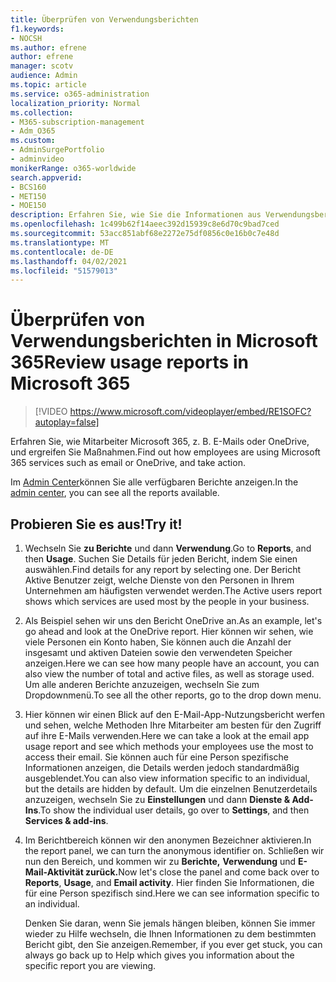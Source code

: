 ```yaml
---
title: Überprüfen von Verwendungsberichten
f1.keywords:
- NOCSH
ms.author: efrene
author: efrene
manager: scotv
audience: Admin
ms.topic: article
ms.service: o365-administration
localization_priority: Normal
ms.collection:
- M365-subscription-management
- Adm_O365
ms.custom:
- AdminSurgePortfolio
- adminvideo
monikerRange: o365-worldwide
search.appverid:
- BCS160
- MET150
- MOE150
description: Erfahren Sie, wie Sie die Informationen aus Verwendungsberichten verwenden.
ms.openlocfilehash: 1c499b62f14aeec392d15939c8e6d70c9bad7ced
ms.sourcegitcommit: 53acc851abf68e2272e75df0856c0e16b0c7e48d
ms.translationtype: MT
ms.contentlocale: de-DE
ms.lasthandoff: 04/02/2021
ms.locfileid: "51579013"
---
```

# <a name="review-usage-reports-in-microsoft-365"></a><span data-ttu-id="4834c-103">Überprüfen von Verwendungsberichten in Microsoft 365</span><span class="sxs-lookup"><span data-stu-id="4834c-103">Review usage reports in Microsoft 365</span></span>

> [!VIDEO https://www.microsoft.com/videoplayer/embed/RE1SOFC?autoplay=false]

<span data-ttu-id="4834c-104">Erfahren Sie, wie Mitarbeiter Microsoft 365, z. B. E-Mails oder OneDrive, und ergreifen Sie Maßnahmen.</span><span class="sxs-lookup"><span data-stu-id="4834c-104">Find out how employees are using Microsoft 365 services such as email or OneDrive, and take action.</span></span>

<span data-ttu-id="4834c-105">Im [Admin Center](https://admin.microsoft.com)können Sie alle verfügbaren Berichte anzeigen.</span><span class="sxs-lookup"><span data-stu-id="4834c-105">In the [admin center](https://admin.microsoft.com), you can see all the reports available.</span></span>

## <a name="try-it"></a><span data-ttu-id="4834c-106">Probieren Sie es aus!</span><span class="sxs-lookup"><span data-stu-id="4834c-106">Try it!</span></span>

1. <span data-ttu-id="4834c-107">Wechseln Sie **zu Berichte** und dann **Verwendung**.</span><span class="sxs-lookup"><span data-stu-id="4834c-107">Go to **Reports**, and then **Usage**.</span></span> <span data-ttu-id="4834c-108">Suchen Sie Details für jeden Bericht, indem Sie einen auswählen.</span><span class="sxs-lookup"><span data-stu-id="4834c-108">Find details for any report by selecting one.</span></span> <span data-ttu-id="4834c-109">Der Bericht Aktive Benutzer zeigt, welche Dienste von den Personen in Ihrem Unternehmen am häufigsten verwendet werden.</span><span class="sxs-lookup"><span data-stu-id="4834c-109">The Active users report shows which services are used most by the people in your business.</span></span>
1. <span data-ttu-id="4834c-110">Als Beispiel sehen wir uns den Bericht OneDrive an.</span><span class="sxs-lookup"><span data-stu-id="4834c-110">As an example, let's go ahead and look at the OneDrive report.</span></span> <span data-ttu-id="4834c-111">Hier können wir sehen, wie viele Personen ein Konto haben, Sie können auch die Anzahl der insgesamt und aktiven Dateien sowie den verwendeten Speicher anzeigen.</span><span class="sxs-lookup"><span data-stu-id="4834c-111">Here we can see how many people have an account, you can also view the number of total and active files, as well as storage used.</span></span> <span data-ttu-id="4834c-112">Um alle anderen Berichte anzuzeigen, wechseln Sie zum Dropdownmenü.</span><span class="sxs-lookup"><span data-stu-id="4834c-112">To see all the other reports, go to the drop down menu.</span></span>
1. <span data-ttu-id="4834c-113">Hier können wir einen Blick auf den E-Mail-App-Nutzungsbericht werfen und sehen, welche Methoden Ihre Mitarbeiter am besten für den Zugriff auf ihre E-Mails verwenden.</span><span class="sxs-lookup"><span data-stu-id="4834c-113">Here we can take a look at the email app usage report and see which methods your employees use the most to access their email.</span></span> <span data-ttu-id="4834c-114">Sie können auch für eine Person spezifische Informationen anzeigen, die Details werden jedoch standardmäßig ausgeblendet.</span><span class="sxs-lookup"><span data-stu-id="4834c-114">You can also view information specific to an individual, but the details are hidden by default.</span></span> <span data-ttu-id="4834c-115">Um die einzelnen Benutzerdetails anzuzeigen, wechseln Sie zu **Einstellungen** und dann **Dienste & Add-Ins**.</span><span class="sxs-lookup"><span data-stu-id="4834c-115">To show the individual user details, go over to **Settings**, and then **Services & add-ins**.</span></span>
1. <span data-ttu-id="4834c-116">Im Berichtbereich können wir den anonymen Bezeichner aktivieren.</span><span class="sxs-lookup"><span data-stu-id="4834c-116">In the report panel, we can turn the anonymous identifier on.</span></span> <span data-ttu-id="4834c-117">Schließen wir nun den Bereich, und kommen wir zu **Berichte,** **Verwendung** und **E-Mail-Aktivität zurück.**</span><span class="sxs-lookup"><span data-stu-id="4834c-117">Now let's close the panel and come back over to **Reports**, **Usage**, and **Email activity**.</span></span> <span data-ttu-id="4834c-118">Hier finden Sie Informationen, die für eine Person spezifisch sind.</span><span class="sxs-lookup"><span data-stu-id="4834c-118">Here we can see information specific to an individual.</span></span>

    <span data-ttu-id="4834c-119">Denken Sie daran, wenn Sie jemals hängen bleiben, können Sie immer wieder zu Hilfe wechseln, die Ihnen Informationen zu dem bestimmten Bericht gibt, den Sie anzeigen.</span><span class="sxs-lookup"><span data-stu-id="4834c-119">Remember, if you ever get stuck, you can always go back up to Help which gives you information about the specific report you are viewing.</span></span>